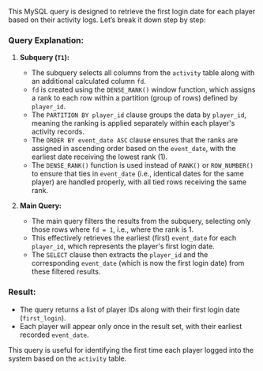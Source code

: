 This MySQL query is designed to retrieve the first login date for each player based on their activity logs. Let’s break it down step by step:

### **Query Explanation:**

1. **Subquery (`T1`):**
   - The subquery selects all columns from the `activity` table along with an additional calculated column `fd`.
   - `fd` is created using the `DENSE_RANK()` window function, which assigns a rank to each row within a partition (group of rows) defined by `player_id`.
   - The `PARTITION BY player_id` clause groups the data by `player_id`, meaning the ranking is applied separately within each player's activity records.
   - The `ORDER BY event_date ASC` clause ensures that the ranks are assigned in ascending order based on the `event_date`, with the earliest date receiving the lowest rank (1).
   - The `DENSE_RANK()` function is used instead of `RANK()` or `ROW_NUMBER()` to ensure that ties in `event_date` (i.e., identical dates for the same player) are handled properly, with all tied rows receiving the same rank.

2. **Main Query:**
   - The main query filters the results from the subquery, selecting only those rows where `fd = 1`, i.e., where the rank is 1.
   - This effectively retrieves the earliest (first) `event_date` for each `player_id`, which represents the player's first login date.
   - The `SELECT` clause then extracts the `player_id` and the corresponding `event_date` (which is now the first login date) from these filtered results.

### **Result:**

- The query returns a list of player IDs along with their first login date (`first_login`).
- Each player will appear only once in the result set, with their earliest recorded `event_date`.

This query is useful for identifying the first time each player logged into the system based on the `activity` table.